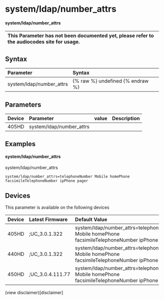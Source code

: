 ﻿---
description: system/ldap/number_attrs
search:
    keywords: ['system','ldap','number_attrs']
---

# system/ldap/number_attrs

#### system/ldap/number_attrs


| This Parameter has not been documented yet, please refer to the audiocodes site for usage.  |
| :--- |

## Syntax
| Parameter | Syntax |
| :--- | :--- |
|system/ldap/number_attrs | {% raw %} undefined {% endraw %} |

## Parameters
|Device|Parameter|value|Description|
|:---|:---|:---|:---|
| 405HD | system/ldap/number_attrs |  |  |

## Examples
#### system/ldap/number_attrs

system/ldap/number_attrs

```
system/ldap/number_attrs=telephoneNumber Mobile homePhone facsimileTelephoneNumber ipPhone pager
```

## Devices
This parameter is available on the following devices

| Device | Latest Firmware | Default Value |
|:---|:---|:---|
| 405HD | ;UC_3.0.1.322 | system/ldap/number_attrs=telephoneNumber Mobile homePhone facsimileTelephoneNumber ipPhone pager 
| 440HD | ;UC_3.0.1.322 | system/ldap/number_attrs=telephoneNumber Mobile homePhone facsimileTelephoneNumber ipPhone pager 
| 450HD | ;UC_3.0.4.111.77 | system/ldap/number_attrs=telephoneNumber Mobile homePhone facsimileTelephoneNumber ipPhone pager 

(view disclaimer)[disclaimer]
